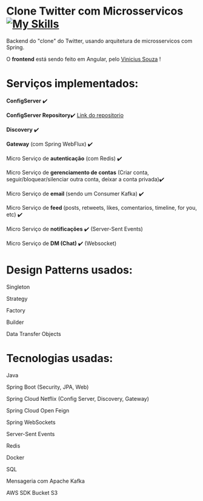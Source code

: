 # Clone Twitter com Microsservicos [![My Skills](https://skillicons.dev/icons?i=twitter,spring)](https://skillicons.dev)  

<p>Backend do "clone" do Twitter, usando arquitetura de microsservicos com Spring.</p>
<p>O <b>frontend</b> está sendo feito em Angular, pelo <a href="https://github.com/souzxvini?tab=repositories">Vinicius Souza</a> !</p>


# Serviços implementados:
<p><b>ConfigServer</b> ✔️</p> 
<p><b>ConfigServer Repository</b>✔️ <a href="https://github.com/vsouzx/Microservicos-Clone-Twitter-Repository"> Link do repositorio</a></p>
<p><b>Discovery</b> ✔️</p>
<p><b>Gateway</b> (com Spring WebFlux) ✔️</p>
<p>Micro Serviço de <b>autenticação</b> (com Redis) ✔️</p>
<p>Micro Serviço de <b>gerenciamento de contas</b> (Criar conta, seguir/bloquear/silenciar outra conta, deixar a conta privada)✔️</p>
<p>Micro Serviço de <b>email </b>(sendo um Consumer Kafka) ✔️</p>
<p>Micro Serviço de <b>feed </b>(posts, retweets, likes, comentarios, timeline, for you, etc) ✔️ </p>
<p>Micro Serviço de <b>notificações</b> ✔️ (Server-Sent Events)</p>
<p>Micro Serviço de <b>DM (Chat)</b> ✔️ (Websocket)</p>

# Design Patterns usados:
<p>Singleton</p>
<p>Strategy</p>
<p>Factory</p>
<p>Builder</p>
<p>Data Transfer Objects</p>

# Tecnologias usadas:
<p>Java</p>
<p>Spring Boot (Security, JPA, Web)</p>
<p>Spring Cloud Netflix (Config Server, Discovery, Gateway)</p>
<p>Spring Cloud Open Feign</p>
<p>Spring WebSockets</p>
<p>Server-Sent Events</p>
<p>Redis</p>
<p>Docker</p>
<p>SQL</p>
<p>Mensageria com Apache Kafka</p>
<p>AWS SDK Bucket S3</p>
